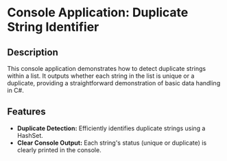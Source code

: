 # Console Application: Duplicate String Identifier

## Description
This console application demonstrates how to detect duplicate strings within a list. It outputs whether each string in the list is unique or a duplicate, providing a straightforward demonstration of basic data handling in C#.

## Features
- **Duplicate Detection:** Efficiently identifies duplicate strings using a HashSet.
- **Clear Console Output:** Each string's status (unique or duplicate) is clearly printed in the console.
